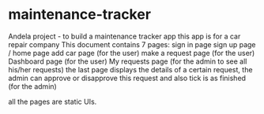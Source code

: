 # maintenance-tracker
Andela project - to build a maintenance tracker app 
this app is for a car repair company
This document contains 7 pages:
sign in page
sign up page / home page
add car page (for the user)
make a request page (for the user)
Dashboard page (for the user)
My requests page (for the admin to see all his/her requests)
the last page displays the details of a certain request, the admin can approve or disapprove this request and also tick is as finished (for the admin)

all the pages are static UIs.

